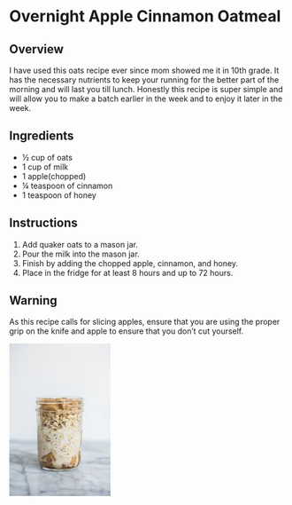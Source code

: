 # Overnight Apple Cinnamon Oatmeal
## Overview
I have used this oats recipe ever since mom showed me it in 10th grade. It has the necessary nutrients to keep your running for the better part of the morning and will last you till lunch. Honestly this recipe is super simple and will allow you to make a batch earlier in the week and to enjoy it later in the week.
## Ingredients
- ½ cup of oats
- 1 cup of milk
- 1 apple(chopped)
- ¼ teaspoon of cinnamon
- 1 teaspoon of honey
## Instructions
1. Add quaker oats to a mason jar.
1. Pour the milk into the mason jar.
1. Finish by adding the chopped apple, cinnamon, and honey.
1. Place in the fridge for at least 8 hours and up to 72 hours.
## Warning
As this recipe calls for slicing apples, ensure that you are using the proper grip on the knife and apple to ensure that you don’t cut yourself.

![Overnight Oats](oats.jpeg)
